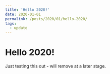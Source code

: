 ```yaml
---
title: 'Hello 2020!'
date: 2020-01-01
permalink: /posts/2020/01/hello-2020/
tags:
  - update
---
```


Hello 2020!
======

Just testing this out - will remove at a later stage.
